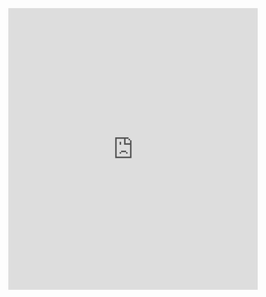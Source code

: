 <iframe src="https://docs.google.com/presentation/d/e/2PACX-1vTvZQfjC_O1anFylGdFm0TiiCtm70ZYr9EL6HlUsL21b2K98TLweIv0HXKgMWnkmImK1LwgImi8QUMe/embed?start=true&loop=true&delayms=10000" frameborder="0" width="100%" height="569" allowfullscreen="true" mozallowfullscreen="true" webkitallowfullscreen="true"></iframe>